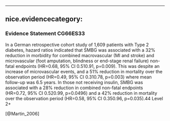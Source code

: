 
---
nice.evidencecategory: 
---

### Evidence Statement CG66ES33
In a German retrospective cohort study of 1,609 patients with Type 2 diabetes, hazard ratios
indicated that SMBG was associated with a 32% reduction in morbidity for combined
macrovascular (MI and stroke) and microvascular (foot amputation, blindness or end-stage renal
failure) non-fatal endpoints (HR=0.68, 95% CI 0.510.91, p=0.009). This was despite an increase
of microvascular events, and a 51% reduction in mortality over the observation period (HR=0.49,
95% CI 0.310.78, p=0.003) where mean follow-up was 6.5 years. In those not receiving insulin,
SMBG was associated with a 28% reduction in combined non-fatal endpoints (HR=0.72, 95% CI
0.520.99, p=0.0496) and a 42% reduction in mortality over the observation period (HR=0.58,
95% CI 0.350.96, p=0.035).44 Level 2+

[@Martin_2006]

